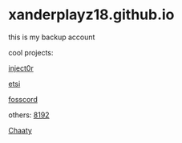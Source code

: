 # xanderplayz18.github.io
this is my backup account

cool projects:

[inject0r](https://github.com/Platinome/inject0r)

[etsi](https://etsi.me)

[fosscord](https://staging.fosscord.com)

others:
[8192](/8192%202.html)

[Chaaty](/Chaaty%20Main.html)
